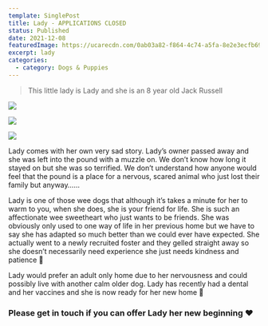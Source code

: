 ```yaml
---
template: SinglePost
title: Lady - APPLICATIONS CLOSED
status: Published
date: 2021-12-08
featuredImage: https://ucarecdn.com/0ab03a82-f864-4c74-a5fa-8e2e3ecfb695/-/crop/450x298/0,101/-/preview/
excerpt: lady
categories:
  - category: Dogs & Puppies
---
```

> This little lady is Lady and she is an 8 year old Jack Russell

![](https://ucarecdn.com/8e7aa67a-5d17-44b7-b855-344e0df71b8c/)

![](https://ucarecdn.com/27865874-dfe0-4161-88a5-6b6129855852/)

![](https://ucarecdn.com/f4a30599-2336-4f69-87ec-cbf3983983d2/)

Lady comes with her own very sad story. Lady’s owner passed away and she was left into the pound with a muzzle on. We don’t know how long it stayed on but she was so terrified. We don’t understand how anyone would feel that the pound is a place for a nervous, scared animal who just lost their family but anyway……

Lady is one of those wee dogs that although it’s takes a minute for her to warm to you, when she does, she is your friend for life. She is such an affectionate wee sweetheart who just wants to be friends. She was obviously only used to one way of life in her previous home but we have to say she has adapted so much better than we could ever have expected. She actually went to a newly recruited foster and they gelled straight away so she doesn’t necessarily need experience she just needs kindness and patience 🤗 

Lady would prefer an adult only home due to her nervousness and could possibly live with another calm older dog. Lady has recently had a dental and her vaccines and she is now ready for her new home 🏡 

### Please get in touch if you can offer Lady her new beginning ❤️